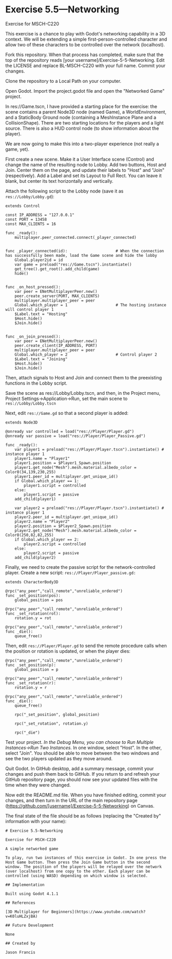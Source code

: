 # Exercise 5.5—Networking

Exercise for MSCH-C220

This exercise is a chance to play with Godot's networking capability in a 3D context. We will be extending a simple first-person-controlled character and allow two of these characters to be controlled over the network (localhost).

Fork this repository. When that process has completed, make sure that the top of the repository reads [your username]/Exercise-5-5-Networking. Edit the LICENSE and replace BL-MSCH-C220 with your full name. Commit your changes.

Clone the repository to a Local Path on your computer.

Open Godot. Import the project.godot file and open the "Networked Game" project.

In res://Game.tscn, I have provided a starting place for the exercise: the scene contains a parent Node3D node (named Game), a WorldEnvironment, and a StaticBody Ground node (containing a MeshInstance Plane and a CollisionShape). There are two starting locations for the players and a light source. There is also a HUD control node (to show information about the player).

We are now going to make this into a two-player experience (not really a game, yet).

First create a new scene. Make it a User Interface scene (Control) and change the name of the resulting node to Lobby. Add two buttons, Host and Join. Center them on the page, and update their labels to "Host" and "Join" (respectively). Add a Label and set its Layout to Full Rect. You can leave it blank, but center its text horizontally and vertically.

Attach the following script to the Lobby node (save it as `res://Lobby/Lobby.gd`):
```
extends Control

const IP_ADDRESS = "127.0.0.1"
const PORT = 13458
const MAX_CLIENTS = 16

func _ready():
	multiplayer.peer_connected.connect(_player_connected)


func _player_connected(id):						# When the connection has successfully been made, load the Game scene and hide the lobby
	Global.player2id = id
	var game = preload("res://Game.tscn").instantiate()
	get_tree().get_root().add_child(game)
	hide()


func _on_host_pressed():
	var peer = ENetMultiplayerPeer.new()
	peer.create_server(PORT, MAX_CLIENTS)
	multiplayer.multiplayer_peer = peer
	Global.which_player = 1						# The hosting instance will control player 1 
	$Label.text = "Hosting"
	$Host.hide()
	$Join.hide()


func _on_join_pressed():
	var peer = ENetMultiplayerPeer.new()
	peer.create_client(IP_ADDRESS, PORT)
	multiplayer.multiplayer_peer = peer
	Global.which_player = 2						# Control player 2
	$Label.text = "Joining"
	$Host.hide()
	$Join.hide()
```

Then, attach signals to Host and Join and connect them to the preexisting functions in the Lobby script.

Save the scene as res://Lobby/Lobby.tscn, and then, in the Project menu, Project Settings->Application->Run, set the main scene to `res://Lobby/Lobby.tscn`

Next, edit `res://Game.gd` so that a second player is added:
```
extends Node3D

@onready var controlled = load("res://Player/Player.gd")
@onready var passive = load("res://Player/Player_Passive.gd")

func _ready():
	var player1 = preload("res://Player/Player.tscn").instantiate()	# instance player 1
	player1.name = "Player1"
	player1.position = $Player1_Spawn.position
	player1.get_node("Mesh").mesh.material.albedo_color = Color8(34,139,230,255)
	player1.peer_id = multiplayer.get_unique_id()
	if Global.which_player == 1:
		player1.script = controlled
	else:
		player1.script = passive
	add_child(player1)
	
	var player2 = preload("res://Player/Player.tscn").instantiate()	# instance player 1
	player2.peer_id = multiplayer.get_unique_id()
	player2.name = "Player2"
	player2.position = $Player2_Spawn.position
	player2.get_node("Mesh").mesh.material.albedo_color = Color8(250,82,82,255)
	if Global.which_player == 2:
		player2.script = controlled
	else:
		player2.script = passive
	add_child(player2)
```

Finally, we need to create the passive script for the network-controlled player. Create a new script: `res://Player/Player_passive.gd:`
```
extends CharacterBody3D

@rpc("any_peer","call_remote","unreliable_ordered")
func _set_position(pos):
	global_position = pos

@rpc("any_peer","call_remote","unreliable_ordered")
func _set_rotation(rot):
	rotation.y = rot

@rpc("any_peer","call_remote","unreliable_ordered")
func _die():
	queue_free()

```

Then, edit `res://Player/Player.gd` to send the remote procedure calls when the position or rotation is updated, or when the player dies:
```
@rpc("any_peer","call_remote","unreliable_ordered")
func _set_position(p):
	global_position = p

@rpc("any_peer","call_remote","unreliable_ordered")
func _set_rotation(r):
	rotation.y = r

@rpc("any_peer","call_remote","unreliable_ordered")
func _die():
	queue_free()
```
```
	rpc("_set_position", global_position)
```
```
	rpc("_set_rotation", rotation.y)
```
```
	rpc("_die")
```

Test your project. *In the Debug Menu, you can choose to Run Multiple Instances->Run Two Instances.* In one window, select "Host". In the other, select "Join". You should be able to move between the two windows and see the two players updated as they move around.

Quit Godot. In GitHub desktop, add a summary message, commit your changes and push them back to GitHub. If you return to and refresh your GitHub repository page, you should now see your updated files with the time when they were changed.

Now edit the README.md file. When you have finished editing, commit your changes, and then turn in the URL of the main repository page (https://github.com/[username]/Exercise-5-5-Networking) on Canvas.

The final state of the file should be as follows (replacing the "Created by" information with your name):
```
# Exercise 5.5-Networking

Exercise for MSCH-C220

A simple networked game

To play, run two instances of this exercise in Godot. In one press the Host Game button. Then press the Join Game button in the second window. The position of the players will be relayed over the network (over localhost) from one copy to the other. Each player can be controlled (using WASD) depending on which window is selected.

## Implementation

Built using Godot 4.1.1

## References

[3D Multiplayer for Beginners](https://www.youtube.com/watch?v=K0luHLZxjBA)

## Future Development

None

## Created by 

Jason Francis
```
